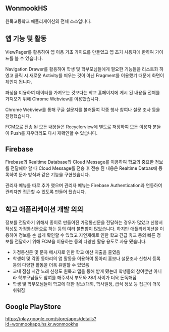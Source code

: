 ## WonmookHS
원묵고등학교 애플리케이션의 전체 소스입니다.

## 앱 기능 및 활동
ViewPager를 활용하여 앱 이용 기초 가이드를 만들었고 앱 초기 사용자에 한하여 가이드를 볼 수 있습니다.


Navigation Drawer를 활용하여 학생 및 학부모님들에게 필요한 기능들을 리스트화 하였고 클릭 시 새로운 Activity를 띄우는 것이 아닌 Fragment를 이용했기 때문에
화면이 체인지 됩니다.


파싱을 이용하여 데이터를 가져오는 것보다는 학교 홈페이지에 게시 된 내용들 전체를 가져오기 위해 Chrome Webview를 이용했습니다.


Chrome Webview를 통해 구글 설문지를 불러들여 각종 행사 참여나 설문 조사 등을 진행했습니다.


FCM으로 전송 된 모든 내용들은 Recyclerview에 별도로 저장하여 모든 이용자 분들이 Push를 지우더라도 다시 재확인할 수 있습니다.

## Firebase
Firebase의 Realtime Database와 Cloud Message를 이용하여 학교의 중요한 정보를 전달해야 할 때 Cloud Message를 전송 후 전송 된 내용은 Realtime Datbas에
등록하여 문자 방식과 같은 기능을 구현했습니다.


관리자 메뉴를 따로 추가 했으며 관리자 메뉴는 Firebase Authentication과 연동하여 관리자만 접근할 수 있도록 만들어 뒀습니다.

## 학교 애플리케이션 개발 의의
정보를 전달하기 위해서 종이로 만들어진 가정통신문을 전달하는 경우가 많았고 신청서 작성도 가정통신문으로 하는 등의 여러 불편함이 많았습니다.
하지만 애플리케이션을 이용하여 정보를 손 쉽게 확인할 수 있었고 자연재해로 인한 학교 긴급 휴교 등의 빠른 정보를 전달하기 위해 FCM을 이용하는 등의 다양한
활용 용도로 사용 됐습니다.

* 가정통신문 및 문자 메시지로 인한 학교 예산 지출을 줄였음
* 학생회 및 각종 동아리의 앱 활동을 이용하여 동아리 홍보나 설문조사 신청서 등록 등의 다양한 활동을 더욱 유발할 수 있었음
* 교내 점심 시간 노래 신청도 원묵고 앱을 통해 받게 됐는데 학생들의 참여뿐만 아니라 학부모님들도 참여를 해주셔서 부모와 자녀 사이가 더욱 돈독해짐
* 학생 및 학부모님들이 학교에 대한 정보(대회, 학사일정, 급식 정보 등 접근이 더욱 쉬워짐

## Google PlayStore
https://play.google.com/store/apps/details?id=wonmookapp.hs.kr.wonmookhs
